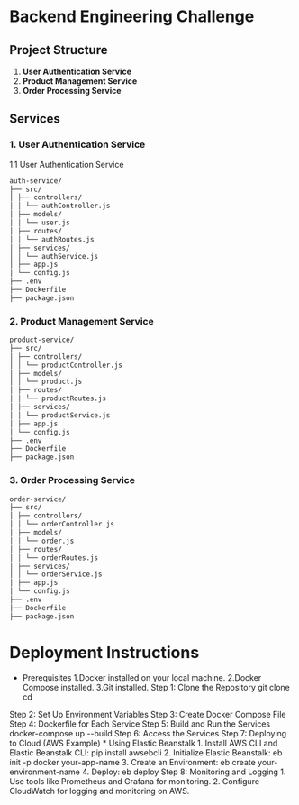 # Backend Engineering Challenge

## Project Structure

1. **User Authentication Service**
2. **Product Management Service**
3. **Order Processing Service**

## Services

### 1. User Authentication Service
1.1 User Authentication Service

```bash
auth-service/
├── src/
│ ├── controllers/
│ │ └── authController.js
│ ├── models/
│ │ └── user.js
│ ├── routes/
│ │ └── authRoutes.js
│ ├── services/
│ │ └── authService.js
│ ├── app.js
│ └── config.js
├── .env
├── Dockerfile
├── package.json
```

### 2. Product Management Service

```bash
product-service/
├── src/
│ ├── controllers/
│ │ └── productController.js
│ ├── models/
│ │ └── product.js
│ ├── routes/
│ │ └── productRoutes.js
│ ├── services/
│ │ └── productService.js
│ ├── app.js
│ └── config.js
├── .env
├── Dockerfile
├── package.json
```

### 3. Order Processing Service
```bash
order-service/
├── src/
│ ├── controllers/
│ │ └── orderController.js
│ ├── models/
│ │ └── order.js
│ ├── routes/
│ │ └── orderRoutes.js
│ ├── services/
│ │ └── orderService.js
│ ├── app.js
│ └── config.js
├── .env
├── Dockerfile
├── package.json
```

# Deployment Instructions

- Prerequisites
  1.Docker installed on your local machine.
  2.Docker Compose installed.
  3.Git installed.
  Step 1: Clone the Repository
  git clone [<repository-url>](https://github.com/rajnighevariya/backend_engineering_challenge.git)
  cd [<repository-folder>](https://github.com/rajnighevariya/backend_engineering_challenge.git)

Step 2: Set Up Environment Variables
Step 3: Create Docker Compose File
Step 4: Dockerfile for Each Service
Step 5: Build and Run the Services
docker-compose up --build
Step 6: Access the Services
Step 7: Deploying to Cloud (AWS Example) \* Using Elastic Beanstalk 1. Install AWS CLI and Elastic Beanstalk CLI:
pip install awsebcli 2. Initialize Elastic Beanstalk:
eb init -p docker your-app-name 3. Create an Environment:
eb create your-environment-name 4. Deploy:
eb deploy
Step 8: Monitoring and Logging 1. Use tools like Prometheus and Grafana for monitoring. 2. Configure CloudWatch for logging and monitoring on AWS.

